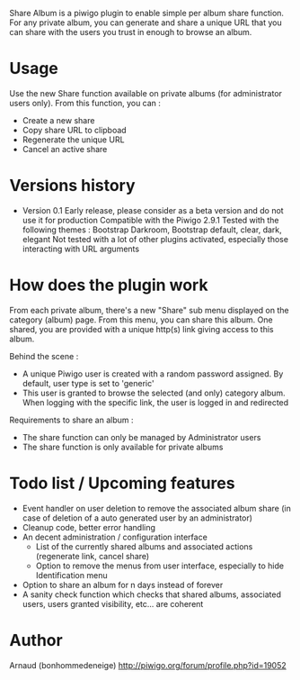 Share Album is a piwigo plugin to enable simple per album share function.
For any private album, you can generate and share a unique URL that you can share with the users you trust in enough to browse an album.
# Usage
Use the new Share function available on private albums (for administrator users only).
From this function, you can : 
* Create a new share
* Copy share URL to clipboad
* Regenerate the unique URL
* Cancel an active share

# Versions history
* Version 0.1 Early release, please consider as a beta version and do not use it for production
			  Compatible with the Piwigo 2.9.1
			  Tested with the following themes : Bootstrap Darkroom, Bootstrap default, clear, dark, elegant
			  Not tested with a lot of other plugins activated, especially those interacting with URL arguments
			  
# How does the plugin work
From each private album, there's a new "Share" sub menu displayed on the category (album) page.
From this menu, you can share this album.
One shared, you are provided with a unique http(s) link giving access to this album.

Behind the scene :
* A unique Piwigo user is created with a random password assigned. By default, user type is set to 'generic' 
* This user is granted to browse the selected (and only) category album. When logging with the specific link, the user is logged in and redirected

Requirements to share an album : 
- The share function can only be managed by Administrator users
- The share function is only available for private albums

# Todo list / Upcoming features
* Event handler on user deletion to remove the associated album share (in case of deletion of a auto generated user by an administrator) 
* Cleanup code, better error handling
* An decent administration / configuration interface 
    * List of the currently shared albums and associated actions (regenerate link, cancel share)
    * Option to remove the menus from user interface, especially to hide Identification menu
* Option to share an album for n days instead of forever
* A sanity check function which checks that shared albums, associated users, users granted visibility, etc... are coherent

# Author 
Arnaud (bonhommedeneige) http://piwigo.org/forum/profile.php?id=19052
